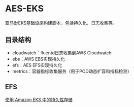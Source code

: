 # AES-EKS

亚马逊EKS基础设施构建脚本，包括持久化、日志收集等。

## 目录结构

- cloudwatch：fluentd日志收集到AWS Cloudwatch
- ebs：AWS EBS实现持久化
- efs：AES EFS实现持久化
- metrics：容器指标收集服务（用于POD动态扩容和指标检测）


## EFS

[使用 Amazon EKS 中的持久性存储](https://aws.amazon.com/cn/premiumsupport/knowledge-center/eks-persistent-storage/)
